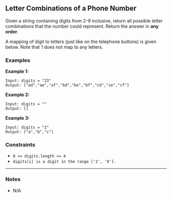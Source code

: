 ## Letter Combinations of a Phone Number

Given a string containing digits from 2-9 inclusive, return all possible letter combinations that the number could represent. Return the answer in **any order**.

A mapping of digit to letters (just like on the telephone buttons) is given below. Note that 1 does not map to any letters.

### Examples

**Example 1:**

```text
Input: digits = "23"
Output: ["ad","ae","af","bd","be","bf","cd","ce","cf"]
```

**Example 2:**

```text
Input: digits = ""
Output: []
```

**Example 3:**

```text
Input: digits = "2"
Output: ["a","b","c"]
```

### Constraints

- `0 <= digits.length <= 4`
- `digits[i] is a digit in the range ['2', '9'].`

---

### Notes

- N/A